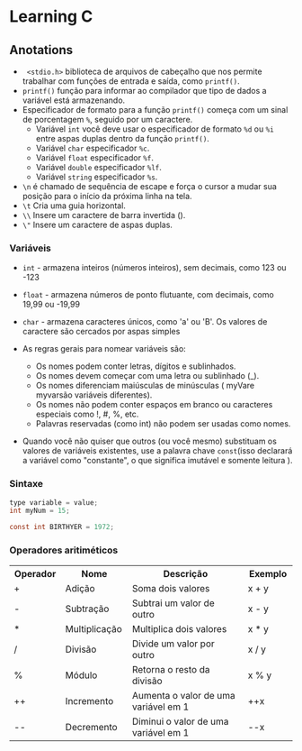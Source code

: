 # Learning C

## Anotations
 - ``` <stdio.h>``` biblioteca de arquivos de cabeçalho que nos permite 
 trabalhar com funções de entrada e saída, como ```printf()```.
 - ```printf()``` função para informar ao compilador que tipo de dados a 
 variável está armazenando.
 - Especificador de formato para a função ```printf()``` começa com um sinal de 
 porcentagem ```%```, seguido por um caractere.
    - Variável ```int``` você deve usar o especificador de formato ```%d``` ou 
  ```%i``` entre aspas duplas dentro da função ```printf()```.
    - Variável ```char``` especificador ```%c```.
    - Variável ```float``` especificador ```%f```.
    - Variável ```double``` especificador ```%lf```.
    - Variável ```string``` especificador ```%s```.
 - ```\n``` é chamado de sequência de escape e força o cursor a mudar sua 
posição para o início da próxima linha na tela.
 - ```\t``` Cria uma guia horizontal.
 - ```\\``` Insere um caractere de barra invertida (\).
 - ```\"``` Insere um caractere de aspas duplas.
 ### Variáveis
- ```int``` - armazena inteiros (números inteiros), sem decimais, como 123 ou -123
- ```float``` - armazena números de ponto flutuante, com decimais, como 19,99 ou -19,99
- ```char``` - armazena caracteres únicos, como 'a' ou 'B'. Os valores de caractere são cercados por aspas simples
- As regras gerais para nomear variáveis ​​são:
  - Os nomes podem conter letras, dígitos e sublinhados.
  - Os nomes devem começar com uma letra ou sublinhado (_).
  - Os nomes diferenciam maiúsculas de minúsculas ( myVare myvarsão variáveis ​​diferentes).
  - Os nomes não podem conter espaços em branco ou caracteres especiais como !, #, %, etc.
  - Palavras reservadas (como int) não podem ser usadas como nomes.

- Quando você não quiser que outros (ou você mesmo) substituam os valores de variáveis ​​existentes, use a 
palavra chave ```const```(isso declarará a variável como "constante", o que significa imutável e somente leitura ).

### Sintaxe
```C
type variable = value;
int myNum = 15;

const int BIRTHYER = 1972;
```

### Operadores aritiméticos

<table class="ws-table-all notranslate">
<tbody><tr>
<th style="width:15%">Operador</th>
<th style="width:18%">Nome</th>
<th style="width:40%">Descrição</th>
<th style="width:17%;">Exemplo</th>
</tr>
<tr>
<td>+</td>
<td>Adição</td>
<td>Soma dois valores</td>
<td>x + y</td>
</tr>
<tr>
<td>-</td>
<td>Subtração</td>
<td>Subtrai um valor de outro</td>
<td>x - y</td>
</tr>
<tr>
<td>*</td>
<td>Multiplicação</td>
<td>Multiplica dois valores</td>
<td>x * y</td>
</tr>
<tr>
<td>/</td>
<td>Divisão</td>
<td>Divide um valor por outro</td>
<td>x / y</td>
</tr>
<tr>
<td>%</td>
<td>Módulo</td>
<td>Retorna o resto da divisão</td>
<td>x % y</td>
</tr>
<tr>
<td>++</td>
<td>Incremento</td>
<td>Aumenta o valor de uma variável em 1</td>
<td>++x</td>
</tr>
<tr>
<td>--</td>
<td>Decremento</td>
<td>Diminui o valor de uma variável em 1</td>
<td>--x</td>
</tr>
</tbody>
</table>
